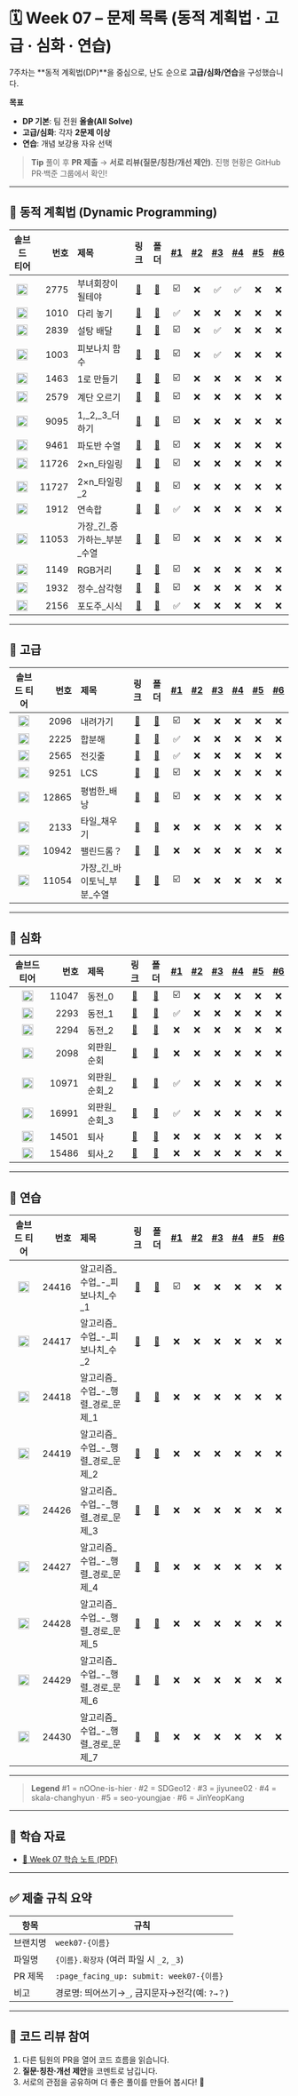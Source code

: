 # 🗓️ Week 07 – 문제 목록 (동적 계획법 · 고급 · 심화 · 연습)

7주차는 \*\*동적 계획법(DP)\*\*을 중심으로, 난도 순으로 **고급/심화/연습**을 구성했습니다.

**목표**

* **DP 기본**: 팀 전원 **올솔(All Solve)**
* **고급/심화**: 각자 **2문제 이상**
* **연습**: 개념 보강용 자유 선택

> **Tip**
> 풀이 후 **PR 제출** → **서로 리뷰(질문/칭찬/개선 제안)**. 진행 현황은 GitHub PR·백준 그룹에서 확인!

---

## 🧩 동적 계획법 (Dynamic Programming)

<!--START:PROGRESS:DP_BASIC-->

|                               솔브드 티어                               |    번호 | 제목                  |                      링크                     |                                 폴더                                | <a href="https://github.com/nOOne-is-hier" title="nOOne-is-hier">#1</a> | <a href="https://github.com/SDGeo12" title="SDGeo12">#2</a> | <a href="https://github.com/jiyunee02" title="jiyunee02">#3</a> | <a href="https://github.com/skala-changhyun" title="skala-changhyun">#4</a> | <a href="https://github.com/seo-youngjae" title="seo-youngjae">#5</a> | <a href="https://github.com/JinYeopKang" title="JinYeopKang">#6</a> |
| :----------------------------------------------------------------: | ----: | :------------------ | :-----------------------------------------: | :---------------------------------------------------------------: | :---------------------------------------------------------------------: | :---------------------------------------------------------: | :-------------------------------------------------------------: | :-------------------------------------------------------------------------: | :-------------------------------------------------------------------: | :-----------------------------------------------------------------: |
| <img src="https://static.solved.ac/tier_small/5.svg"  width="20"/> | 2775 | 부녀회장이 될테야 | [🔗](https://www.acmicpc.net/problem/2775) | [📁](./동적_계획법%28Dynamic_Programming%29/boj_2775_부녀회장이_될테야) | ☑️ | ❌ | ✅ | ✅ | ❌ | ❌ |
| <img src="https://static.solved.ac/tier_small/6.svg"  width="20"/> | 1010 | 다리 놓기 | [🔗](https://www.acmicpc.net/problem/1010) | [📁](./동적_계획법%28Dynamic_Programming%29/boj_1010_다리_놓기) | ✅ | ❌ | ❌ | ❌ | ❌ | ❌ |
| <img src="https://static.solved.ac/tier_small/7.svg"  width="20"/> | 2839 | 설탕 배달 | [🔗](https://www.acmicpc.net/problem/2839) | [📁](./동적_계획법%28Dynamic_Programming%29/boj_2839_설탕_배달) | ☑️ | ❌ | ✅ | ❌ | ❌ | ❌ |
| <img src="https://static.solved.ac/tier_small/8.svg"  width="20"/> | 1003 | 피보나치 함수 | [🔗](https://www.acmicpc.net/problem/1003) | [📁](./동적_계획법%28Dynamic_Programming%29/boj_1003_피보나치_함수) | ☑️ | ❌ | ✅ | ❌ | ❌ | ❌ |
| <img src="https://static.solved.ac/tier_small/8.svg"  width="20"/> | 1463 | 1로 만들기 | [🔗](https://www.acmicpc.net/problem/1463) | [📁](./동적_계획법%28Dynamic_Programming%29/boj_1463_1로_만들기) | ☑️ | ❌ | ❌ | ❌ | ❌ | ❌ |
| <img src="https://static.solved.ac/tier_small/8.svg"  width="20"/> | 2579 | 계단 오르기 | [🔗](https://www.acmicpc.net/problem/2579) | [📁](./동적_계획법%28Dynamic_Programming%29/boj_2579_계단_오르기) | ☑️ | ❌ | ❌ | ❌ | ❌ | ❌ |
| <img src="https://static.solved.ac/tier_small/8.svg"  width="20"/> | 9095 | 1,\_2,\_3\_더하기 | [🔗](https://www.acmicpc.net/problem/9095) | [📁](./동적_계획법%28Dynamic_Programming%29/boj_9095_1,_2,_3_더하기) | ☑️ | ❌ | ❌ | ❌ | ❌ | ❌ |
| <img src="https://static.solved.ac/tier_small/8.svg"  width="20"/> | 9461 | 파도반 수열 | [🔗](https://www.acmicpc.net/problem/9461) | [📁](./동적_계획법%28Dynamic_Programming%29/boj_9461_파도반_수열) | ☑️ | ❌ | ❌ | ❌ | ❌ | ❌ |
| <img src="https://static.solved.ac/tier_small/8.svg"  width="20"/> | 11726 | 2×n\_타일링 | [🔗](https://www.acmicpc.net/problem/11726) | [📁](./동적_계획법%28Dynamic_Programming%29/boj_11726_2×n_타일링) | ☑️ | ❌ | ❌ | ❌ | ❌ | ❌ |
| <img src="https://static.solved.ac/tier_small/8.svg"  width="20"/> | 11727 | 2×n\_타일링\_2 | [🔗](https://www.acmicpc.net/problem/11727) | [📁](./동적_계획법%28Dynamic_Programming%29/boj_11727_2×n_타일링_2) | ☑️ | ❌ | ❌ | ❌ | ❌ | ❌ |
| <img src="https://static.solved.ac/tier_small/9.svg"  width="20"/> | 1912 | 연속합 | [🔗](https://www.acmicpc.net/problem/1912) | [📁](./동적_계획법%28Dynamic_Programming%29/boj_1912_연속합) | ✅ | ❌ | ❌ | ❌ | ❌ | ❌ |
| <img src="https://static.solved.ac/tier_small/9.svg"  width="20"/> | 11053 | 가장\_긴\_증가하는\_부분\_수열 | [🔗](https://www.acmicpc.net/problem/11053) | [📁](./동적_계획법%28Dynamic_Programming%29/boj_11053_가장_긴_증가하는_부분_수열) | ☑️ | ❌ | ❌ | ❌ | ❌ | ❌ |
| <img src="https://static.solved.ac/tier_small/10.svg" width="20"/> | 1149 | RGB거리 | [🔗](https://www.acmicpc.net/problem/1149) | [📁](./동적_계획법%28Dynamic_Programming%29/boj_1149_RGB거리) | ☑️ | ❌ | ❌ | ❌ | ❌ | ❌ |
| <img src="https://static.solved.ac/tier_small/10.svg" width="20"/> | 1932 | 정수\_삼각형 | [🔗](https://www.acmicpc.net/problem/1932) | [📁](./동적_계획법%28Dynamic_Programming%29/boj_1932_정수_삼각형) | ☑️ | ❌ | ❌ | ❌ | ❌ | ❌ |
| <img src="https://static.solved.ac/tier_small/10.svg" width="20"/> | 2156 | 포도주\_시식 | [🔗](https://www.acmicpc.net/problem/2156) | [📁](./동적_계획법%28Dynamic_Programming%29/boj_2156_포도주_시식) | ✅ | ❌ | ❌ | ❌ | ❌ | ❌ |

<!--END:PROGRESS:DP_BASIC-->

---

## 🧠 고급

<!--START:PROGRESS:DP_ADVANCED-->

|                               솔브드 티어                               |    번호 | 제목                  |                      링크                     |                  폴더                  | <a href="https://github.com/nOOne-is-hier" title="nOOne-is-hier">#1</a> | <a href="https://github.com/SDGeo12" title="SDGeo12">#2</a> | <a href="https://github.com/jiyunee02" title="jiyunee02">#3</a> | <a href="https://github.com/skala-changhyun" title="skala-changhyun">#4</a> | <a href="https://github.com/seo-youngjae" title="seo-youngjae">#5</a> | <a href="https://github.com/JinYeopKang" title="JinYeopKang">#6</a> |
| :----------------------------------------------------------------: | ----: | :------------------ | :-----------------------------------------: | :----------------------------------: | :---------------------------------------------------------------------: | :---------------------------------------------------------: | :-------------------------------------------------------------: | :-------------------------------------------------------------------------: | :-------------------------------------------------------------------: | :-----------------------------------------------------------------: |
| <img src="https://static.solved.ac/tier_small/11.svg" width="20"/> | 2096 | 내려가기 | [🔗](https://www.acmicpc.net/problem/2096) | [📁](./고급/boj_2096_내려가기) | ☑️ | ❌ | ❌ | ❌ | ❌ | ❌ |
| <img src="https://static.solved.ac/tier_small/11.svg" width="20"/> | 2225 | 합분해 | [🔗](https://www.acmicpc.net/problem/2225) | [📁](./고급/boj_2225_합분해) | ✅ | ❌ | ❌ | ❌ | ❌ | ❌ |
| <img src="https://static.solved.ac/tier_small/11.svg" width="20"/> | 2565 | 전깃줄 | [🔗](https://www.acmicpc.net/problem/2565) | [📁](./고급/boj_2565_전깃줄) | ✅ | ❌ | ❌ | ❌ | ❌ | ❌ |
| <img src="https://static.solved.ac/tier_small/11.svg" width="20"/> | 9251 | LCS | [🔗](https://www.acmicpc.net/problem/9251) | [📁](./고급/boj_9251_LCS) | ☑️ | ❌ | ❌ | ❌ | ❌ | ❌ |
| <img src="https://static.solved.ac/tier_small/11.svg" width="20"/> | 12865 | 평범한\_배낭 | [🔗](https://www.acmicpc.net/problem/12865) | [📁](./고급/boj_12865_평범한_배낭) | ☑️ | ❌ | ❌ | ❌ | ❌ | ❌ |
| <img src="https://static.solved.ac/tier_small/12.svg" width="20"/> | 2133 | 타일\_채우기 | [🔗](https://www.acmicpc.net/problem/2133) | [📁](./고급/boj_2133_타일_채우기) | ❌ | ❌ | ❌ | ❌ | ❌ | ❌ |
| <img src="https://static.solved.ac/tier_small/12.svg" width="20"/> | 10942 | 팰린드롬？ | [🔗](https://www.acmicpc.net/problem/10942) | [📁](./고급/boj_10942_팰린드롬？) | ❌ | ❌ | ❌ | ❌ | ❌ | ❌ |
| <img src="https://static.solved.ac/tier_small/12.svg" width="20"/> | 11054 | 가장\_긴\_바이토닉\_부분\_수열 | [🔗](https://www.acmicpc.net/problem/11054) | [📁](./고급/boj_11054_가장_긴_바이토닉_부분_수열) | ☑️ | ❌ | ❌ | ❌ | ❌ | ❌ |

<!--END:PROGRESS:DP_ADVANCED-->

---

## 🔬 심화

<!--START:PROGRESS:DP_DEEP-->

|                               솔브드 티어                               |    번호 | 제목         |                      링크                     |               폴더              | <a href="https://github.com/nOOne-is-hier" title="nOOne-is-hier">#1</a> | <a href="https://github.com/SDGeo12" title="SDGeo12">#2</a> | <a href="https://github.com/jiyunee02" title="jiyunee02">#3</a> | <a href="https://github.com/skala-changhyun" title="skala-changhyun">#4</a> | <a href="https://github.com/seo-youngjae" title="seo-youngjae">#5</a> | <a href="https://github.com/JinYeopKang" title="JinYeopKang">#6</a> |
| :----------------------------------------------------------------: | ----: | :--------- | :-----------------------------------------: | :---------------------------: | :---------------------------------------------------------------------: | :---------------------------------------------------------: | :-------------------------------------------------------------: | :-------------------------------------------------------------------------: | :-------------------------------------------------------------------: | :-----------------------------------------------------------------: |
| <img src="https://static.solved.ac/tier_small/7.svg"  width="20"/> | 11047 | 동전\_0 | [🔗](https://www.acmicpc.net/problem/11047) | [📁](./심화/boj_11047_동전_0) | ☑️ | ❌ | ❌ | ❌ | ❌ | ❌ |
| <img src="https://static.solved.ac/tier_small/12.svg" width="20"/> | 2293 | 동전\_1 | [🔗](https://www.acmicpc.net/problem/2293) | [📁](./심화/boj_2293_동전_1) | ✅ | ❌ | ❌ | ❌ | ❌ | ❌ |
| <img src="https://static.solved.ac/tier_small/11.svg" width="20"/> | 2294 | 동전\_2 | [🔗](https://www.acmicpc.net/problem/2294) | [📁](./심화/boj_2294_동전_2) | ❌ | ❌ | ❌ | ❌ | ❌ | ❌ |
| <img src="https://static.solved.ac/tier_small/15.svg" width="20"/> | 2098 | 외판원\_순회 | [🔗](https://www.acmicpc.net/problem/2098) | [📁](./심화/boj_2098_외판원_순회) | ❌ | ❌ | ❌ | ❌ | ❌ | ❌ |
| <img src="https://static.solved.ac/tier_small/9.svg"  width="20"/> | 10971 | 외판원\_순회\_2 | [🔗](https://www.acmicpc.net/problem/10971) | [📁](./심화/boj_10971_외판원_순회_2) | ✅ | ❌ | ❌ | ❌ | ❌ | ❌ |
| <img src="https://static.solved.ac/tier_small/15.svg" width="20"/> | 16991 | 외판원\_순회\_3 | [🔗](https://www.acmicpc.net/problem/16991) | [📁](./심화/boj_16991_외판원_순회_3) | ✅ | ❌ | ❌ | ❌ | ❌ | ❌ |
| <img src="https://static.solved.ac/tier_small/8.svg"  width="20"/> | 14501 | 퇴사 | [🔗](https://www.acmicpc.net/problem/14501) | [📁](./심화/boj_14501_퇴사) | ❌ | ❌ | ❌ | ❌ | ❌ | ❌ |
| <img src="https://static.solved.ac/tier_small/11.svg" width="20"/> | 15486 | 퇴사\_2 | [🔗](https://www.acmicpc.net/problem/15486) | [📁](./심화/boj_15486_퇴사_2) | ❌ | ❌ | ❌ | ❌ | ❌ | ❌ |

<!--END:PROGRESS:DP_DEEP-->

---

## 🧪 연습

<!--START:PROGRESS:DP_PRACTICE-->

|                               솔브드 티어                               |    번호 | 제목                         |                      링크                     |                     폴더                    | <a href="https://github.com/nOOne-is-hier" title="nOOne-is-hier">#1</a> | <a href="https://github.com/SDGeo12" title="SDGeo12">#2</a> | <a href="https://github.com/jiyunee02" title="jiyunee02">#3</a> | <a href="https://github.com/skala-changhyun" title="skala-changhyun">#4</a> | <a href="https://github.com/seo-youngjae" title="seo-youngjae">#5</a> | <a href="https://github.com/JinYeopKang" title="JinYeopKang">#6</a> |
| :----------------------------------------------------------------: | ----: | :------------------------- | :-----------------------------------------: | :---------------------------------------: | :---------------------------------------------------------------------: | :---------------------------------------------------------: | :-------------------------------------------------------------: | :-------------------------------------------------------------------------: | :-------------------------------------------------------------------: | :-----------------------------------------------------------------: |
| <img src="https://static.solved.ac/tier_small/5.svg"  width="20"/> | 24416 | 알고리즘\_수업\_-\_피보나치\_수\_1 | [🔗](https://www.acmicpc.net/problem/24416) | [📁](./연습/boj_24416_알고리즘_수업_-_피보나치_수_1) | ☑️ | ❌ | ❌ | ❌ | ❌ | ❌ |
| <img src="https://static.solved.ac/tier_small/7.svg"  width="20"/> | 24417 | 알고리즘\_수업\_-\_피보나치\_수\_2 | [🔗](https://www.acmicpc.net/problem/24417) | [📁](./연습/boj_24417_알고리즘_수업_-_피보나치_수_2) | ❌ | ❌ | ❌ | ❌ | ❌ | ❌ |
| <img src="https://static.solved.ac/tier_small/7.svg"  width="20"/> | 24418 | 알고리즘\_수업\_-\_행렬\_경로\_문제\_1 | [🔗](https://www.acmicpc.net/problem/24418) | [📁](./연습/boj_24418_알고리즘_수업_-_행렬_경로_문제_1) | ❌ | ❌ | ❌ | ❌ | ❌ | ❌ |
| <img src="https://static.solved.ac/tier_small/9.svg"  width="20"/> | 24419 | 알고리즘\_수업\_-\_행렬\_경로\_문제\_2 | [🔗](https://www.acmicpc.net/problem/24419) | [📁](./연습/boj_24419_알고리즘_수업_-_행렬_경로_문제_2) | ❌ | ❌ | ❌ | ❌ | ❌ | ❌ |
| <img src="https://static.solved.ac/tier_small/12.svg" width="20"/> | 24426 | 알고리즘\_수업\_-\_행렬\_경로\_문제\_3 | [🔗](https://www.acmicpc.net/problem/24426) | [📁](./연습/boj_24426_알고리즘_수업_-_행렬_경로_문제_3) | ❌ | ❌ | ❌ | ❌ | ❌ | ❌ |
| <img src="https://static.solved.ac/tier_small/12.svg" width="20"/> | 24427 | 알고리즘\_수업\_-\_행렬\_경로\_문제\_4 | [🔗](https://www.acmicpc.net/problem/24427) | [📁](./연습/boj_24427_알고리즘_수업_-_행렬_경로_문제_4) | ❌ | ❌ | ❌ | ❌ | ❌ | ❌ |
| <img src="https://static.solved.ac/tier_small/12.svg" width="20"/> | 24428 | 알고리즘\_수업\_-\_행렬\_경로\_문제\_5 | [🔗](https://www.acmicpc.net/problem/24428) | [📁](./연습/boj_24428_알고리즘_수업_-_행렬_경로_문제_5) | ❌ | ❌ | ❌ | ❌ | ❌ | ❌ |
| <img src="https://static.solved.ac/tier_small/12.svg" width="20"/> | 24429 | 알고리즘\_수업\_-\_행렬\_경로\_문제\_6 | [🔗](https://www.acmicpc.net/problem/24429) | [📁](./연습/boj_24429_알고리즘_수업_-_행렬_경로_문제_6) | ❌ | ❌ | ❌ | ❌ | ❌ | ❌ |
| <img src="https://static.solved.ac/tier_small/12.svg" width="20"/> | 24430 | 알고리즘\_수업\_-\_행렬\_경로\_문제\_7 | [🔗](https://www.acmicpc.net/problem/24430) | [📁](./연습/boj_24430_알고리즘_수업_-_행렬_경로_문제_7) | ❌ | ❌ | ❌ | ❌ | ❌ | ❌ |

<!--END:PROGRESS:DP_PRACTICE-->

---

> **Legend**
> \#1 = nOOne-is-hier · #2 = SDGeo12 · #3 = jiyunee02 · #4 = skala-changhyun · #5 = seo-youngjae · #6 = JinYeopKang

---

## 📝 학습 자료

* [📄 Week 07 학습 노트 (PDF)](../../docs/study-note-week07.pdf)

---

## ✅ 제출 규칙 요약

| 항목    | 규칙                                     |
| ----- | -------------------------------------- |
| 브랜치명  | `week07-{이름}`                          |
| 파일명   | `{이름}.확장자` (여러 파일 시 `_2`, `_3`)        |
| PR 제목 | `:page_facing_up: submit: week07-{이름}` |
| 비고    | 경로명: 띄어쓰기→`_`, 금지문자→전각(예: `?→？`)       |

---

## 💬 코드 리뷰 참여

1. 다른 팀원의 PR을 열어 코드 흐름을 읽습니다.
2. **질문·칭찬·개선 제안**을 코멘트로 남깁니다.
3. 서로의 관점을 공유하며 더 좋은 풀이를 만들어 봅시다! 🚀
